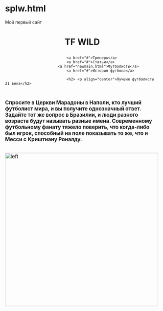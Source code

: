 # splw.html
Мой первый сайт
<!DOCTYPE html>
<html lang="ru">
<head>
			<title> Лучшие футболисты 21 века</title>
			<link rel="stylesheet" href="style.css">
</head>
<meta charset="utf-8">
<meta content="Football...">
<body>
				<h1> <p align="center"> TF WILD </p> </h1>
					
								<a href="#">Тренеры</a>
								<a href="#">Статьи</a>
							<a href="newmain.html">Футболисты</a>
								<a href="#">История футбола</a>
								
								<h2> <p align="center">Лучшие футболисты 21 века</h2>
<br> <big> <b>  <p align="left">Спросите в Церкви Марадоны в Наполи, кто лучший футболист мира, и вы получите однозначный ответ. Задайте тот же вопрос в Бразилии, и люди разного возраста будут называть разные имена. Современному футбольному фанату тяжело поверить, что когда-либо был игрок, способный на поле показывать то же, что и Месси с Криштиану Роналду.</p> </b> </bi> </br>
<img src="art/Football.png" alt="left" width="500" >
	

				
								
								
 
				
			
							

 
				
